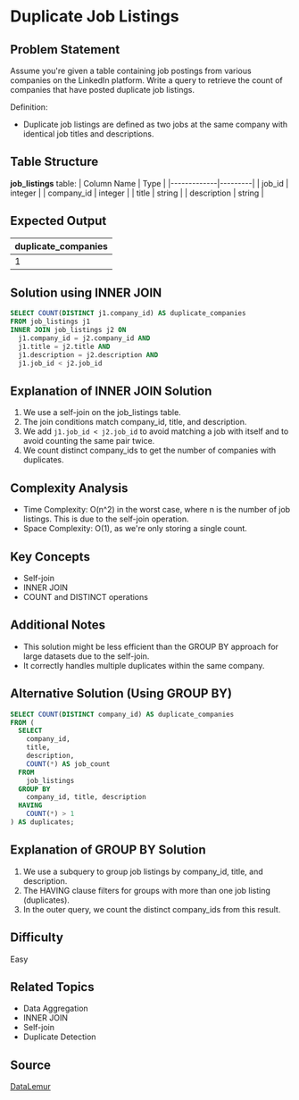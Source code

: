 # Duplicate Job Listings

## Problem Statement
Assume you're given a table containing job postings from various companies on the LinkedIn platform. Write a query to retrieve the count of companies that have posted duplicate job listings.

Definition:
- Duplicate job listings are defined as two jobs at the same company with identical job titles and descriptions.

## Table Structure
**job_listings** table:
| Column Name | Type    |
|-------------|---------|
| job_id      | integer |
| company_id  | integer |
| title       | string  |
| description | string  |

## Expected Output
| duplicate_companies |
|---------------------|
| 1                   |

## Solution using INNER JOIN

```sql
SELECT COUNT(DISTINCT j1.company_id) AS duplicate_companies
FROM job_listings j1
INNER JOIN job_listings j2 ON 
  j1.company_id = j2.company_id AND
  j1.title = j2.title AND
  j1.description = j2.description AND
  j1.job_id < j2.job_id
````

## Explanation of INNER JOIN Solution
1. We use a self-join on the job_listings table.
2. The join conditions match company_id, title, and description.
3. We add `j1.job_id < j2.job_id` to avoid matching a job with itself and to avoid counting the same pair twice.
4. We count distinct company_ids to get the number of companies with duplicates.

## Complexity Analysis
- Time Complexity: O(n^2) in the worst case, where n is the number of job listings. This is due to the self-join operation.
- Space Complexity: O(1), as we're only storing a single count.

## Key Concepts
- Self-join
- INNER JOIN
- COUNT and DISTINCT operations

## Additional Notes
- This solution might be less efficient than the GROUP BY approach for large datasets due to the self-join.
- It correctly handles multiple duplicates within the same company.

## Alternative Solution (Using GROUP BY)

```sql
SELECT COUNT(DISTINCT company_id) AS duplicate_companies
FROM (
  SELECT 
    company_id, 
    title, 
    description, 
    COUNT(*) AS job_count
  FROM 
    job_listings
  GROUP BY 
    company_id, title, description
  HAVING 
    COUNT(*) > 1
) AS duplicates;
````

## Explanation of GROUP BY Solution
1. We use a subquery to group job listings by company_id, title, and description.
2. The HAVING clause filters for groups with more than one job listing (duplicates).
3. In the outer query, we count the distinct company_ids from this result.

## Difficulty
Easy

## Related Topics
- Data Aggregation
- INNER JOIN
- Self-join
- Duplicate Detection

## Source
[DataLemur](https://datalemur.com/questions/duplicate-job-listings)

